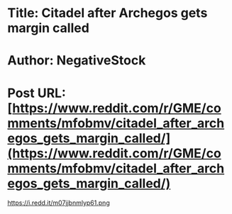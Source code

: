 # Title: Citadel after Archegos gets margin called
# Author: NegativeStock
# Post URL: [https://www.reddit.com/r/GME/comments/mfobmv/citadel_after_archegos_gets_margin_called/](https://www.reddit.com/r/GME/comments/mfobmv/citadel_after_archegos_gets_margin_called/)


https://i.redd.it/m07jjbnmlyp61.png